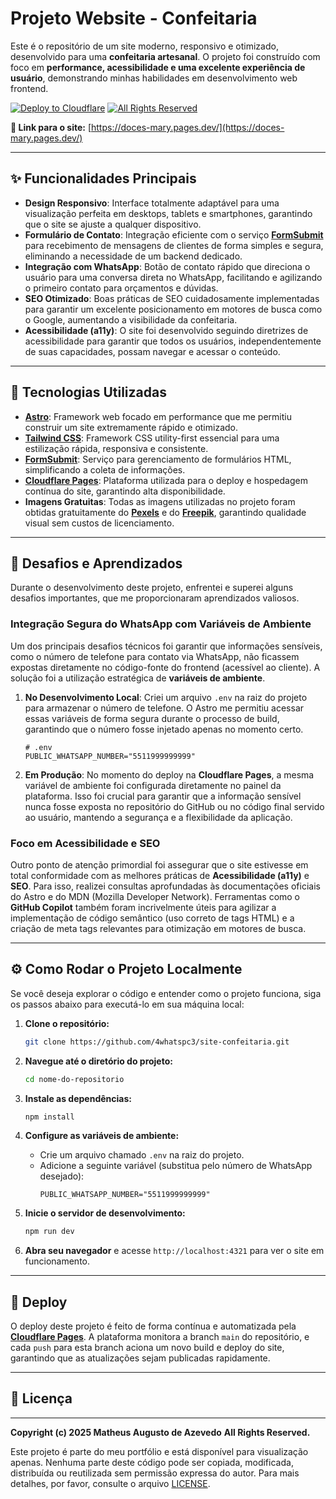 # Projeto Website - Confeitaria

Este é o repositório de um site moderno, responsivo e otimizado, desenvolvido para uma **confeitaria artesanal**. O projeto foi construído com foco em **performance, acessibilidade e uma excelente experiência de usuário**, demonstrando minhas habilidades em desenvolvimento web frontend.

[![Deploy to Cloudflare](https://img.shields.io/badge/Deploy-Cloudflare-F38020?logo=cloudflare&logoColor=white)](https://doces-mary.pages.dev/)
[![All Rights Reserved](https://img.shields.io/badge/License-All%20Rights%20Reserved-red)](./LICENSE)

**🔗 Link para o site:** [https://doces-mary.pages.dev/](https://doces-mary.pages.dev/)



---

## ✨ Funcionalidades Principais

* **Design Responsivo**: Interface totalmente adaptável para uma visualização perfeita em desktops, tablets e smartphones, garantindo que o site se ajuste a qualquer dispositivo.
* **Formulário de Contato**: Integração eficiente com o serviço **[FormSubmit](https://formsubmit.co/)** para recebimento de mensagens de clientes de forma simples e segura, eliminando a necessidade de um backend dedicado.
* **Integração com WhatsApp**: Botão de contato rápido que direciona o usuário para uma conversa direta no WhatsApp, facilitando e agilizando o primeiro contato para orçamentos e dúvidas.
* **SEO Otimizado**: Boas práticas de SEO cuidadosamente implementadas para garantir um excelente posicionamento em motores de busca como o Google, aumentando a visibilidade da confeitaria.
* **Acessibilidade (a11y)**: O site foi desenvolvido seguindo diretrizes de acessibilidade para garantir que todos os usuários, independentemente de suas capacidades, possam navegar e acessar o conteúdo.

---

## 🚀 Tecnologias Utilizadas

* **[Astro](https://astro.build/)**: Framework web focado em performance que me permitiu construir um site extremamente rápido e otimizado.
* **[Tailwind CSS](https://tailwindcss.com/)**: Framework CSS utility-first essencial para uma estilização rápida, responsiva e consistente.
* **[FormSubmit](https://formsubmit.co/)**: Serviço para gerenciamento de formulários HTML, simplificando a coleta de informações.
* **[Cloudflare Pages](https://pages.cloudflare.com/)**: Plataforma utilizada para o deploy e hospedagem contínua do site, garantindo alta disponibilidade.
* **Imagens Gratuitas**: Todas as imagens utilizadas no projeto foram obtidas gratuitamente do **[Pexels](https://www.pexels.com/)** e do **[Freepik](https://www.freepik.com/)**, garantindo qualidade visual sem custos de licenciamento.

---

## 🎯 Desafios e Aprendizados

Durante o desenvolvimento deste projeto, enfrentei e superei alguns desafios importantes, que me proporcionaram aprendizados valiosos.

### Integração Segura do WhatsApp com Variáveis de Ambiente

Um dos principais desafios técnicos foi garantir que informações sensíveis, como o número de telefone para contato via WhatsApp, não ficassem expostas diretamente no código-fonte do frontend (acessível ao cliente). A solução foi a utilização estratégica de **variáveis de ambiente**.

1.  **No Desenvolvimento Local**: Criei um arquivo `.env` na raiz do projeto para armazenar o número de telefone. O Astro me permitiu acessar essas variáveis de forma segura durante o processo de build, garantindo que o número fosse injetado apenas no momento certo.

    ```
    # .env
    PUBLIC_WHATSAPP_NUMBER="5511999999999"
    ```

2.  **Em Produção**: No momento do deploy na **Cloudflare Pages**, a mesma variável de ambiente foi configurada diretamente no painel da plataforma. Isso foi crucial para garantir que a informação sensível nunca fosse exposta no repositório do GitHub ou no código final servido ao usuário, mantendo a segurança e a flexibilidade da aplicação.

### Foco em Acessibilidade e SEO

Outro ponto de atenção primordial foi assegurar que o site estivesse em total conformidade com as melhores práticas de **Acessibilidade (a11y)** e **SEO**. Para isso, realizei consultas aprofundadas às documentações oficiais do Astro e do MDN (Mozilla Developer Network). Ferramentas como o **GitHub Copilot** também foram incrivelmente úteis para agilizar a implementação de código semântico (uso correto de tags HTML) e a criação de meta tags relevantes para otimização em motores de busca.

---

## ⚙️ Como Rodar o Projeto Localmente

Se você deseja explorar o código e entender como o projeto funciona, siga os passos abaixo para executá-lo em sua máquina local:

1.  **Clone o repositório:**
    ```bash
    git clone https://github.com/4whatspc3/site-confeitaria.git
    ```

2.  **Navegue até o diretório do projeto:**
    ```bash
    cd nome-do-repositorio
    ```

3.  **Instale as dependências:**
    ```bash
    npm install
    ```

4.  **Configure as variáveis de ambiente:**
    * Crie um arquivo chamado `.env` na raiz do projeto.
    * Adicione a seguinte variável (substitua pelo número de WhatsApp desejado):
        ```
        PUBLIC_WHATSAPP_NUMBER="5511999999999"
        ```

5.  **Inicie o servidor de desenvolvimento:**
    ```bash
    npm run dev
    ```

6.  **Abra seu navegador** e acesse `http://localhost:4321` para ver o site em funcionamento.

---

## 🚀 Deploy

O deploy deste projeto é feito de forma contínua e automatizada pela **[Cloudflare Pages](https://pages.cloudflare.com/)**. A plataforma monitora a branch `main` do repositório, e cada `push` para esta branch aciona um novo build e deploy do site, garantindo que as atualizações sejam publicadas rapidamente.

---

## 📄 Licença

---

**Copyright (c) 2025 Matheus Augusto de Azevedo**
**All Rights Reserved.**

Este projeto é parte do meu portfólio e está disponível para visualização apenas. Nenhuma parte deste código pode ser copiada, modificada, distribuída ou reutilizada sem permissão expressa do autor. Para mais detalhes, por favor, consulte o arquivo [LICENSE](./LICENSE).